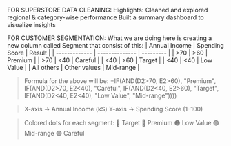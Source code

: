 FOR SUPERSTORE DATA CLEANING:
Highlights:
Cleaned and explored regional & category-wise performance
Built a summary dashboard to visualize insights

FOR CUSTOMER SEGMENTATION:
What we are doing here is creating a new column called Segment that consist of this:
| Annual Income | Spending Score | Result    |
| ------------- | -------------- | --------- |
| >70           | >60            | Premium   |
| >70           | <40            | Careful   |
| <40           | >60            | Target    |
| <40           | <40            | Low Value |
| All others    | Other values   | Mid-range |

> Formula for the above will be:
=IF(AND(D2>70, E2>60), "Premium",
 IF(AND(D2>70, E2<40), "Careful",
 IF(AND(D2<40, E2>60), "Target",
 IF(AND(D2<40, E2<40), "Low Value",
 "Mid-range"))))


> X-axis → Annual Income (k$)
> Y-axis → Spending Score (1–100)

> Colored dots for each segment:
🔴 Target
🔵 Premium
🟠 Low Value
🟢 Mid-range
🟣 Careful





